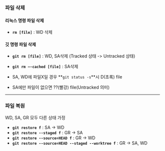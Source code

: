 ### 파일 삭제

#### 리눅스 명령 파일 삭제
- **`rm [file]`** : WD 삭제

#### 깃 명령 파일 삭제
- **`git rm [file]`** : WD, SA삭제
(Tracked 상태 -> Untracked 상태)

- **`git rm –-cached [file]`** : SA삭제

- SA, WD에 파일X일 경우 **`git status -s`**시 D(초록) file
- SA에만 파일이 없으면 ??(빨강) file(Untracked 의미)

---

### 파일 복원
WD, SA, GR 모두 다른 상태 가정
- **`git restore f`** : SA -> WD
- **`git restore --staged f`** : GR -> SA
- **`git restore --source=HEAD f`** : GR -> WD
- **`git restore --source=HEAD --staged --worktree f`** : GR -> SA, WD
